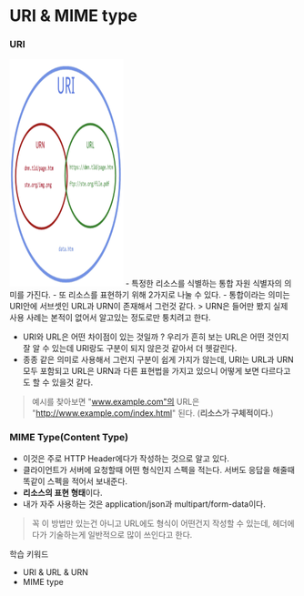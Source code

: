 # URI & MIME type

### URI
<!-- ![URI](./../../resources/images/URI.png) -->
<img src="./../../resources/images/URI.png" width="200" height="400"/>
- 특정한 리소스를 식별하는 통합 자원 식별자의 의미를 가진다. 
- 또 리소스를 표현하기 위해 2가지로 나눌 수 있다.
- 통합이라는 의미는 URI안에 서브셋인 URL과 URN이 존재해서 그런것 같다. 
> URN은 들어만 봤지 실제 사용 사례는 본적이 없어서 알고있는 정도로만 퉁치려고 한다. 
   
- URI와 URL은 어떤 차이점이 있는 것일까 ? 우리가 흔히 보는 URL은 어떤 것인지 잘 알 수 있는데 URI랑도 구분이 되지 않은것 같아서 더 헷갈린다. 
- 종종 같은 의미로 사용해서 그런지 구분이 쉽게 가지가 않는데, URI는 URL과 URN 모두 포함되고 URL은 URN과 다른 표현법을 가지고 있으니 어떻게 보면 다르다고도 할 수 있을것 같다.
> 예시를 찾아보면 "www.example.com"의 URL은 "http://www.example.com/index.html" 된다. (**리소스가 구체적이다.**)

### MIME Type(Content Type)
- 이것은 주로 HTTP Header에다가 작성하는 것으로 알고 있다.
- 클라이언트가 서버에 요청할때 어떤 형식인지 스펙을 적는다. 서버도 응답을 해줄때 똑같이 스펙을 적어서 보내준다.  
- **리소스의 표현 형태**이다.
- 내가 자주 사용하는 것은 application/json과 multipart/form-data이다. 
> 꼭 이 방법만 있는건 아니고 URL에도 형식이 어떤건지 작성할 수 있는데, 헤더에다가 기술하는게 일반적으로 많이 쓰인다고 한다.

학습 키워드
* URI & URL & URN
* MIME type